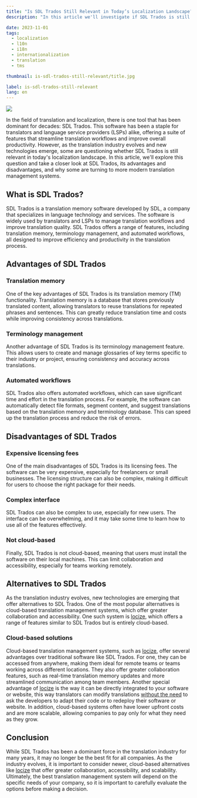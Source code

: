 ```yaml
---
title: "Is SDL Trados Still Relevant in Today’s Localization Landscape?"
description: "In this article we'll investigate if SDL Trados is still relevant in today’s localization landscape."

date: 2023-11-01
tags:
  - localization
  - l10n
  - i18n
  - internationalization
  - translation
  - tms

thumbnail: is-sdl-trados-still-relevant/title.jpg

label: is-sdl-trados-still-relevant
lang: en
---
```


![](title.jpg)

In the field of translation and localization, there is one tool that has been dominant for decades: SDL Trados. This software has been a staple for translators and language service providers (LSPs) alike, offering a suite of features that streamline translation workflows and improve overall productivity. However, as the translation industry evolves and new technologies emerge, some are questioning whether SDL Trados is still relevant in today's localization landscape. In this article, we'll explore this question and take a closer look at SDL Trados, its advantages and disadvantages, and why some are turning to more modern translation management systems.


## What is SDL Trados?

SDL Trados is a translation memory software developed by SDL, a company that specializes in language technology and services. The software is widely used by translators and LSPs to manage translation workflows and improve translation quality. SDL Trados offers a range of features, including translation memory, terminology management, and automated workflows, all designed to improve efficiency and productivity in the translation process.

## Advantages of SDL Trados

### Translation memory

One of the key advantages of SDL Trados is its translation memory (TM) functionality. Translation memory is a database that stores previously translated content, allowing translators to reuse translations for repeated phrases and sentences. This can greatly reduce translation time and costs while improving consistency across translations.

### Terminology management

Another advantage of SDL Trados is its terminology management feature. This allows users to create and manage glossaries of key terms specific to their industry or project, ensuring consistency and accuracy across translations.

### Automated workflows

SDL Trados also offers automated workflows, which can save significant time and effort in the translation process. For example, the software can automatically detect file formats, segment content, and suggest translations based on the translation memory and terminology database. This can speed up the translation process and reduce the risk of errors.

## Disadvantages of SDL Trados

### Expensive licensing fees

One of the main disadvantages of SDL Trados is its licensing fees. The software can be very expensive, especially for freelancers or small businesses. The licensing structure can also be complex, making it difficult for users to choose the right package for their needs.

### Complex interface

SDL Trados can also be complex to use, especially for new users. The interface can be overwhelming, and it may take some time to learn how to use all of the features effectively.

### Not cloud-based

Finally, SDL Trados is not cloud-based, meaning that users must install the software on their local machines. This can limit collaboration and accessibility, especially for teams working remotely.

## Alternatives to SDL Trados

As the translation industry evolves, new technologies are emerging that offer alternatives to SDL Trados. One of the most popular alternatives is cloud-based translation management systems, which offer greater collaboration and accessibility. One such system is [locize](/), which offers a range of features similar to SDL Trados but is entirely cloud-based.

### Cloud-based solutions

Cloud-based translation management systems, such as [locize](/), offer several advantages over traditional software like SDL Trados. For one, they can be accessed from anywhere, making them ideal for remote teams or teams working across different locations. They also offer greater collaboration features, such as real-time translation memory updates and more streamlined communication among team members. Another special advantage of [locize](/) is the way it can be directly integrated to your software or website, this way translators can modify translations [without the need](https://youtu.be/YQryHo1iHb8) to ask the developers to adapt their code or to redeploy their software or website. In addition, cloud-based systems often have lower upfront costs and are more scalable, allowing companies to pay only for what they need as they grow.

## Conclusion

While SDL Trados has been a dominant force in the translation industry for many years, it may no longer be the best fit for all companies. As the industry evolves, it is important to consider newer, cloud-based alternatives like [locize](/) that offer greater collaboration, accessibility, and scalability. Ultimately, the best translation management system will depend on the specific needs of your company, so it is important to carefully evaluate the options before making a decision.